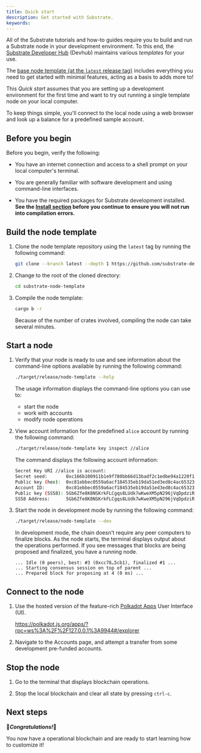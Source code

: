 ```yaml
---
title: Quick start
description: Get started with Substrate.
keywords:
---
```


All of the Substrate tutorials and how-to guides require you to build and run a Substrate node in your development environment.
To this end, the [Substrate Developer Hub](https://github.com/substrate-developer-hub/) (Devhub) maintains various _templates_ for your use.

The [base node template {at the `latest` release tag}](https://github.com/substrate-developer-hub/substrate-node-template/releases/tag/latest) includes everything you need to get started with minimal features, acting as a basis to adds more to!

This _Quick start_ assumes that you are setting up a development environment for the first time and want to try out running a single template node on your local computer.

To keep things simple, you'll connect to the local node using a web browser and look up a balance for a predefined sample account.

## Before you begin

Before you begin, verify the following:

- You have an internet connection and access to a shell prompt on your local computer's terminal.

- You are generally familiar with software development and using command-line interfaces.

- You have the required packages for Substrate development installed.
  **See the [Install section](/main-docs/install/) before you continue to ensure you will not run into compilation errors.**

## Build the node template

1. Clone the node template repository using the `latest` tag by running the following command:

   ```sh
   git clone --branch latest --depth 1 https://github.com/substrate-developer-hub/substrate-node-template
   ```

1. Change to the root of the cloned directory:

   ```sh
   cd substrate-node-template
   ```

1. Compile the node template:

   ```sh
   cargo b -r
   ```

   Because of the number of crates involved, compiling the node can take several minutes.

## Start a node

1. Verify that your node is ready to use and see information about the command-line options available by running the following command:

   ```sh
   ./target/release/node-template --help
   ```

   The usage information displays the command-line options you can use to:

   - start the node
   - work with accounts
   - modify node operations

1. View account information for the predefined `alice` account by running the following command:

   ```sh
   ./target/release/node-template key inspect //alice
   ```

   The command displays the following account information:

   ```sh
   Secret Key URI //alice is account:
   Secret seed:       0xc166b100911b1e9f780bb66d13badf2c1edbe94a1220f1a0584c09490158be31
   Public key (hex):  0xc81ebbec0559a6acf184535eb19da51ed3ed8c4ac65323999482aaf9b6696e27
   Account ID:        0xc81ebbec0559a6acf184535eb19da51ed3ed8c4ac65323999482aaf9b6696e27
   Public key (SS58): 5Gb6Zfe8K8NSKrkFLCgqs8LUdk7wKweXM5pN296jVqDpdziR
   SS58 Address:      5Gb6Zfe8K8NSKrkFLCgqs8LUdk7wKweXM5pN296jVqDpdziR
   ```

1. Start the node in development mode by running the following command:

   ```sh
   ./target/release/node-template --dev
   ```

   In development mode, the chain doesn't require any peer computers to finalize blocks.
   As the node starts, the terminal displays output about the operations performed.
   If you see messages that blocks are being proposed and finalized, you have a running node.

   ```text
   ... Idle (0 peers), best: #3 (0xcc78…5cb1), finalized #1 ...
   ... Starting consensus session on top of parent ...
   ... Prepared block for proposing at 4 (0 ms) ...
   ```

## Connect to the node

1. Use the hosted version of the feature-rich [Polkadot Apps](https://github.com/polkadot-js/apps/) User Interface (UI).

   <https://polkadot.js.org/apps/?rpc=ws%3A%2F%2F127.0.0.1%3A9944#/explorer>

1. Navigate to the Accounts page, and attempt a transfer from some development pre-funded accounts.

## Stop the node

1. Go to the terminal that displays blockchain operations.

1. Stop the local blockchain and clear all state by pressing `ctrl-c`.

## Next steps

🎉**_Congratulations!_**🎉

You now have a operational blockchain and are ready to start learning how to customize it!
